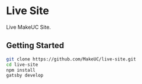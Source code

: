 # Live Site

Live MakeUC Site.

## Getting Started

```sh
git clone https://github.com/MakeUC/live-site.git
cd live-site
npm install
gatsby develop
```
